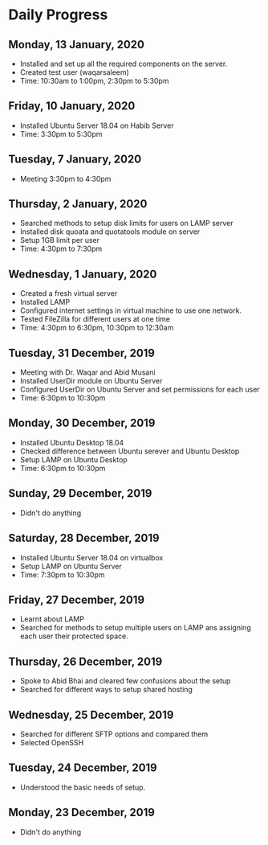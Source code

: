 # Daily Progress

## Monday, 13 January, 2020
- Installed and set up all the required components on the server.
- Created test user (waqarsaleem)
- Time: 10:30am to 1:00pm, 2:30pm to 5:30pm

## Friday, 10 January, 2020
- Installed Ubuntu Server 18.04 on Habib Server
- Time: 3:30pm to 5:30pm

## Tuesday, 7 January, 2020
- Meeting 3:30pm to 4:30pm

## Thursday, 2 January, 2020
- Searched methods to setup disk limits for users on LAMP server
- Installed disk quoata and quotatools module on server
- Setup 1GB limit per user
- Time: 4:30pm to 7:30pm

## Wednesday, 1 January, 2020
- Created a fresh virtual server
- Installed LAMP
- Configured internet settings in virtual machine to use one network.
- Tested FileZilla for different users at one time
- Time: 4:30pm to 6:30pm, 10:30pm to 12:30am

## Tuesday, 31 December, 2019
- Meeting with Dr. Waqar and Abid Musani
- Installed UserDir module on Ubuntu Server
- Configured UserDir on Ubuntu Server and set permissions for each user
- Time: 6:30pm to 10:30pm

## Monday, 30 December, 2019
- Installed Ubuntu Desktop 18.04
- Checked difference between Ubuntu serever and Ubuntu Desktop
- Setup LAMP on Ubuntu Desktop
- Time: 6:30pm to 10:30pm

## Sunday, 29 December, 2019
- Didn't do anything

## Saturday, 28 December, 2019
- Installed Ubuntu Server 18.04 on virtualbox 
- Setup LAMP on Ubuntu Server
- Time: 7:30pm to 10:30pm

## Friday, 27 December, 2019
- Learnt about LAMP
- Searched for methods to setup multiple users on LAMP ans assigning each user their protected space.

## Thursday, 26 December, 2019
- Spoke to Abid Bhai and cleared few confusions about the setup
- Searched for different ways to setup shared hosting

## Wednesday, 25 December, 2019
- Searched for different SFTP options and compared them
- Selected OpenSSH

## Tuesday, 24 December, 2019
- Understood the basic needs of setup.

## Monday, 23 December, 2019
- Didn't do anything


